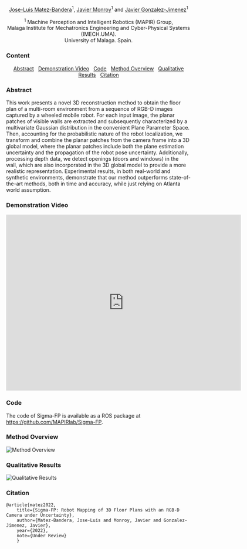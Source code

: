 <p align="center"> <a href="https://mapir.isa.uma.es/mapirwebsite/?p=1792">Jose-Luis Matez-Bandera</a><sup>1</sup>, <a href="https://mapir.isa.uma.es/mapirwebsite/?p=1438">Javier Monroy</a><sup>1</sup> and <a href="http://mapir.isa.uma.es/jgonzalez">Javier Gonzalez-Jimenez</a><sup>1</sup> </p>

<p align="center"> <sup>1</sup> Machine Perception and Intelligent Robotics (MAPIR) Group,<br/> Malaga Institute for Mechatronics Engineering and Cyber-Physical Systems (IMECH.UMA).<br/> University of Malaga. Spain. </p>

### Content
<p align="center"> <a href="#abstract">Abstract</a>&nbsp;&nbsp;&nbsp;<a href="#demonstrationvideo">Demonstration Video</a>&nbsp;&nbsp;&nbsp;<a href="#code">Code</a>&nbsp;&nbsp;&nbsp;<a href="#methodoverview">Method Overview</a>&nbsp;&nbsp;&nbsp;<a href="#qualitativeresults">Qualitative Results</a>&nbsp;&nbsp;&nbsp;<a href="#citation">Citation</a></p>

### Abstract
This work presents a novel 3D reconstruction method to obtain the floor plan of a multi-room environment from a sequence of RGB-D images captured by a wheeled mobile robot. For each input image, the planar patches of visible walls are extracted and subsequently characterized by a multivariate Gaussian distribution in the convenient Plane Parameter Space. Then, accounting for the probabilistic nature of the robot localization, we transform and combine the planar patches from the camera frame into a 3D global model, where the planar patches include both the plane estimation uncertainty and the propagation of the robot pose uncertainty. Additionally, processing depth data, we detect openings (doors and windows) in the wall, which are also incorporated in the 3D global model to provide a more realistic representation. Experimental results, in both real-world and synthetic environments, demonstrate that our method outperforms state-of-the-art methods, both in time and accuracy, while just relying on Atlanta world assumption.


### Demonstration&nbsp;Video

<p align="center"> <iframe width="640" height="480" src="https://www.youtube.com/embed/7aaD1H4IXb8" title="YouTube video player" frameborder="0" allow="accelerometer; autoplay; clipboard-write; encrypted-media; gyroscope; picture-in-picture" allowfullscreen></iframe>  </p>

### Code

The code of Sigma-FP is available as a ROS package at <a href="https://github.com/MAPIRlab/Sigma-FP">https://github.com/MAPIRlab/Sigma-FP</a>.

### Method&nbsp;Overview
<img alt="Method Overview" src="https://github.com/MAPIRlab/Sigma-FP/blob/gh-pages/overview_floorplan.jpg?raw=true">

### Qualitative&nbsp;Results

<img alt="Qualitative Results" src="https://github.com/MAPIRlab/Sigma-FP/blob/gh-pages/qualitative.png?raw=true">

### Citation

<pre><code>@article{matez2022,  
    title={Sigma-FP: Robot Mapping of 3D Floor Plans with an RGB-D Camera under Uncertainty},  
    author={Matez-Bandera, Jose-Luis and Monroy, Javier and Gonzalez-Jimenez, Javier},  
    year={2022},  
    note={Under Review}  
    }
</code></pre>

